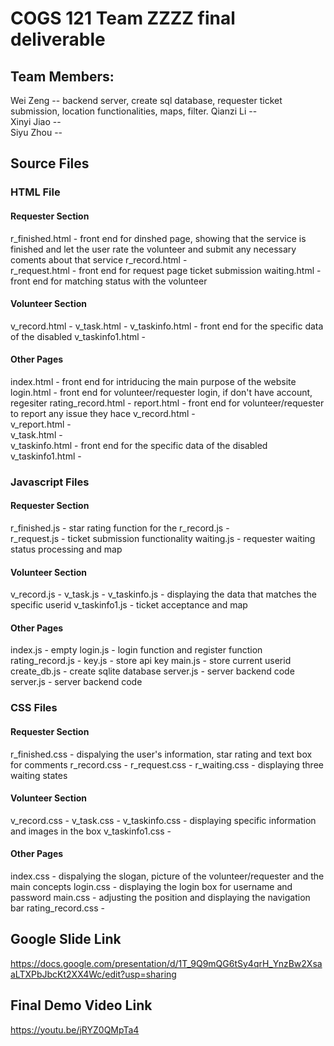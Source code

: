 COGS 121 Team ZZZZ final deliverable
====================================

Team Members:
-------------

 Wei Zeng   --  backend server, create sql database, requester ticket submission,
                location functionalities, maps, filter.
 Qianzi Li  --  
 Xinyi Jiao --   
 Siyu Zhou  --

Source Files
------------

### HTML File

#### Requester Section

r_finished.html - front end for dinshed page, showing that the service is finished and let the user rate
the volunteer and submit any necessary coments about that service
r_record.html -  
r_request.html - front end for request page ticket submission
waiting.html - front end for matching status with the volunteer

#### Volunteer Section

v_record.html -
v_task.html -
v_taskinfo.html - front end for the specific data of the disabled
v_taskinfo1.html -

#### Other Pages

index.html - front end for intriducing the main purpose of the website
login.html - front end for volunteer/requester login, if don't have account, regesiter
rating_record.html -
report.html - front end for volunteer/requester to report any issue they hace
v_record.html -   
v_report.html -   
v_task.html -   
v_taskinfo.html - front end for the specific data of the disabled v_taskinfo1.html -


### Javascript Files

#### Requester Section

r_finished.js - star rating function for the
r_record.js -  
r_request.js - ticket submission functionality
waiting.js - requester waiting status processing and map

#### Volunteer Section

v_record.js -
v_task.js -
v_taskinfo.js - displaying the data that matches the specific userid v_taskinfo1.js - ticket acceptance and map

#### Other Pages

index.js - empty
login.js - login function and register function
rating_record.js -
key.js - store api key
main.js - store current userid
create_db.js - create sqlite
database server.js - server backend code
server.js - server backend code

### CSS Files

#### Requester Section

r_finished.css - dispalying the user's information, star rating and text box for comments
r_record.css -
r_request.css -
r_waiting.css - displaying three waiting states

#### Volunteer Section

v_record.css -
v_task.css -
v_taskinfo.css - displaying specific information and images in the box
v_taskinfo1.css -

#### Other Pages

index.css - dispalying the slogan, picture of the volunteer/requester and the main concepts
login.css - displaying the login box for username and password
main.css - adjusting the position and displaying the navigation bar
rating_record.css -

## Google Slide Link
https://docs.google.com/presentation/d/1T_9Q9mQG6tSy4qrH_YnzBw2XsaaLTXPbJbcKt2XX4Wc/edit?usp=sharing

## Final Demo Video Link
https://youtu.be/jRYZ0QMpTa4
